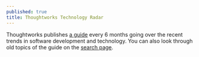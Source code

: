 ```yaml
---
published: true
title: Thoughtworks Technology Radar
---
```


Thoughtworks publishes [a guide](https://www.thoughtworks.com/en-us/radar) every 6 months going over the recent trends in software development and technology. You can also look through old topics of the guide on the [search page](https://www.thoughtworks.com/en-us/radar/search).
